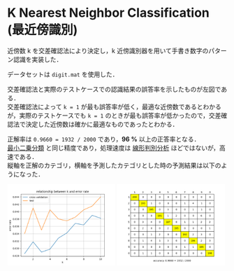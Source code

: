 # K Nearest Neighbor Classification (最近傍識別)

近傍数 k を交差確認法により決定し，k 近傍識別器を用いて手書き数字のパターン認識を実装した．

データセットは `digit.mat` を使用した．

交差確認法と実際のテストケースでの認識結果の誤答率を示したものが左図である．<br>
交差確認法によって `k = 1` が最も誤答率が低く，最適な近傍数であるとわかるが，実際のテストケースでも `k = 1` のときが最も誤答率が低かったので，交差確認法で決定した近傍数は確かに最適なものであったとわかる．

正解率は `0.9660 = 1932 / 2000` であり，**96 %** 以上の正答率となる．<br>
[最小二乗分類](../Least-Squares-Classification) と同じ精度であり，処理速度は [線形判別分析](../Linear-Discriminant-Analysis) ほどではないが，高速である．<br>
縦軸を正解のカテゴリ，横軸を予測したカテゴリとした時の予測結果は以下のようになった．

<img src="output-cv.png" alt="cv output" width="49%"> <img src="output.png" alt="output" width="49%">